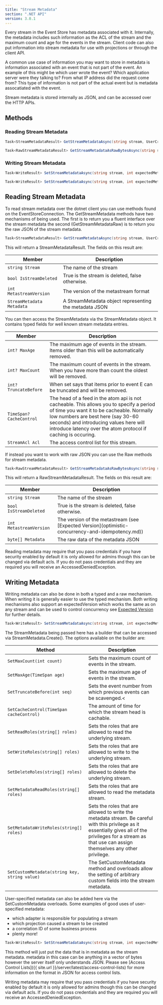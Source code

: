 ```yaml
---
title: "Stream Metadata"
section: ".NET API"
version: 3.0.1
---
```

Every stream in the Event Store has metadata associated with it. Internally, the metadata includes such information as the ACL of the stream and the maximum count and age for the events in the stream. Client code can also put information into stream metadata for use with projections or through the client API. 

A common use case of information you may want to store in metadata is information associated with an event that is not part of the event. An example of this might be which user wrote the event? Which application server were they talking to? From what IP address did the request come from? This type of information is not part of the actual event but is metadata assocatiated with the event.

Stream metadata is stored internally as JSON, and can be accessed over the HTTP APIs. 

## Methods

### Reading Stream Metadata
```csharp
Task<StreamMetadataResult> GetStreamMetadataAsync(string stream, UserCredentials userCredentials = null)
```

```csharp
Task<RawStreamMetadataResult> GetStreamMetadataAsRawBytesAsync(string stream, UserCredentials userCredentials = null)
```

### Writing Stream Metadata
```csharp
Task<WriteResult> SetStreamMetadataAsync(string stream, int expectedMetastreamVersion, StreamMetadata metadata, UserCredentials userCredentials = null)
```

```csharp
Task<WriteResult> SetStreamMetadataAsync(string stream, int expectedMetastreamVersion, byte[] metadata, UserCredentials userCredentials = null)
```

## Reading Stream Metadata

To read stream metadata over the dotnet client you can use methods found on the EventStoreConnection. The GetStreamMetadata methods have two mechanisms of being used. The first is to return you a fluent interface over the stream metadata the second (GetStreamMetadataRaw) is to return you the raw JSON of the stream metadata.

```csharp
Task<StreamMetadataResult> GetStreamMetadataAsync(string stream, UserCredentials userCredentials = null)
```

This will return a StreamMetadataResult. The fields on this result are:

<table>
    <thead>
        <tr>
            <th>Member</th>
            <th>Description</th>
        </tr>
    </thead>
    <tbody>
        <tr>
            <td><code>string Stream</code></td>
            <td>The name of the stream</td>
        </tr>
        <tr>
            <td><code>bool IsStreamDeleted</code></td>
            <td>True is the stream is deleted, false otherwise.</td>
        </tr>
        <tr>
            <td><code>int MetastreamVersion</code></td>
            <td>The version of the metastream format</td>
        </tr>
        <tr>
            <td><code>StreamMetadata Metadata</code></td>
            <td>A StreamMetadata object representing the metadata JSON</td>
        </tr>
    </tbody>
</table>

You can then access the StreamMetadata via the StreamMetadata object. It contains typed fields for well known stream metadata entries.

<table>
    <thead>
        <tr>
            <th>Member</th>
            <th>Description</th>
        </tr>
    </thead>
    <tbody>
        <tr>
            <td><code>int? MaxAge</code></td>
            <td>The maximum age of events in the stream. Items older than this will be automatically removed.</td>
        </tr>
        <tr>
            <td><code>int? MaxCount</code></td>
            <td>The maximum count of events in the stream. When you have more than count the oldest will be removed.</td>
        </tr>
        <tr>
            <td><code>int? TruncateBefore</code></td>
            <td>When set says that items prior to event E can be truncated and will be removed.</td>
        </tr>
        <tr>
            <td><code>TimeSpan? CacheControl</code></td>
            <td>The head of a feed in the atom api is not cacheable. This allows you to specify a period of time you want it to be cacheable. Normally low numbers are best here (say 30-60 seconds) and introducing values here will introduce latency over the atom protocol if caching is occuring.</td>
        </tr>
        <tr>
            <td><code>StreamAcl Acl</code></td>
            <td>The access control list for this stream.</td>
        </tr>
    </tbody>
</table>

If instead you want to work with raw JSON you can use the Raw methods for stream metadata.

```csharp
Task<RawStreamMetadataResult> GetStreamMetadataAsRawBytesAsync(string stream, UserCredentials userCredentials = null)
```
This will return a RawStreamMetadataResult. The fields on this result are:


<table>
    <thead>
        <tr>
            <th>Member</th>
            <th>Description</th>
        </tr>
    </thead>
    <tbody>
        <tr>
            <td><code>string Stream</code></td>
            <td>The name of the stream</td>
        </tr>
        <tr>
            <td><code>bool IsStreamDeleted</code></td>
            <td>True is the stream is deleted, false otherwise.</td>
        </tr>
        <tr>
            <td><code>int MetastreamVersion</code></td>
            <td>The version of the metastream (see [Expected Version](optimistic-concurrency-and-idempotency.md))</td>
        </tr>
        <tr>
            <td><code>byte[] Metadata</code></td>
            <td>The raw data of the metadata JSON</td>
        </tr>
    </tbody>
</table>

<span class="note">
Reading metadata may require that you pass credentials if you have security enabled by default it is only allowed for admins though this can be changed via default acls. If you do not pass credentials and they are required you will receive an AccessedDeniedException.
</span>


## Writing Metadata

Writing metadata can also be done in both a typed and a raw mechanism. When writing it is generally easier to use the typed mechanism. Both writing mechanisms also support an expectedVersion which works the same as on any stream and can be used to control concurrency see [Expected Version](optimistic-concurrency-and-idempotency.md) for further details.

```csharp
Task<WriteResult> SetStreamMetadataAsync(string stream, int expectedMetastreamVersion, StreamMetadata metadata, UserCredentials userCredentials = null)
```

The StreamMetadata being passed here has a builder that can be accessed via StreamMetadata.Create(). The options available on the builder are:

<table>
    <thead>
        <tr>
            <th>Method</th>
            <th>Description</th>
        </tr>
    </thead>
    <tbody>
        <tr>
            <td><code>SetMaxCount(int count)</code></td>
            <td>Sets the maximum count of events in the stream.</td>
        </tr>
        <tr>
            <td><code>SetMaxAge(TimeSpan age)</code></td>
            <td>Sets the maximum age of events in the stream.</td>
        </tr>
        <tr>
            <td><code>SetTruncateBefore(int seq)</code></td>
            <td>Sets the event number from which previous events can be scavenged.<</td>
        </tr>
        <tr>
            <td><code>SetCacheControl(TimeSpan cacheControl)</code></td>
            <td>The amount of time for which the stream head is cachable.</td>
        </tr>
        <tr>
            <td><code>SetReadRoles(string[] roles)</code></td>
            <td>Sets the roles that are allowed to read the underlying stream.</td>
        </tr>
        <tr>
            <td><code>SetWriteRoles(string[] roles)</code></td>
            <td>Sets the roles that are allowed to write to the underlying stream.</td>
        </tr>
        <tr>
            <td><code>SetDeleteRoles(string[] roles)</code></td>
            <td>Sets the roles that are allowed to delete the underlying stream.</td>
        </tr>
        <tr>
            <td><code>SetMetadataReadRoles(string[] roles)</code></td>
            <td>Sets the roles that are allowed to read the metadata stream.</td>
        </tr>
        <tr>
            <td><code>SetMetadataWriteRoles(string[] roles)</code></td>
            <td>Sets the roles that are allowed to write the metadata stream. Be careful with this privilege as it essentially gives all of the privileges for a stream as that use can assign themselves any other privilege.</td>
        </tr>
        <tr>
            <td><code>SetCustomMetadata(string key, string value)</code></td>
            <td>The SetCustomMetadata method and overloads allow the setting of arbitrary custom fields into the stream metadata.</td>
        </tr>
    </tbody>
</table>

User-specified metadata can also be added here via the SetCustomMetadata overloads. Some examples of good uses of user-specified metadata:

- which adapter is responsible for populating a stream
- which projection caused a stream to be created
- a correlation ID of some business process
- plenty more!

```csharp
Task<WriteResult> SetStreamMetadataAsync(string stream, int expectedMetastreamVersion, byte[] metadata, UserCredentials userCredentials = null)
```

This method will just put the data that is in metadata as the stream metadata. metadata in this case can be anything in a vector of bytes however the server itself only understands JSON. Please see [Access Control Lists]({{ site.url }}/server/latest/access-control-lists) for more information on the format in JSON for access control lists.

<span class="note">
Writing metadata may require that you pass credentials if you have security enabled by default it is only allowed for admins though this can be changed via default acls. If you do not pass credentials and they are required you will receive an AccessedDeniedException.
</span>
